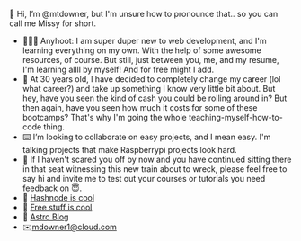 👋 Hi, I’m @mtdowner, but I'm unsure how to pronounce that.. so you can call me Missy for short. 
- 👩🏻‍💻 Anyhoot: I am super duper new to web development, and I'm learning everything on my own. With the help of some awesome resources, of course. But still, just between you, me, and my resume, I'm learning allll by myself! And for free might I add.
- 💽 At 30 years old, I have decided to completely change my career (lol what career?) and take up something I know very little bit about. But hey, have you seen the kind of cash you could be rolling around in? But then again, have you seen how much it costs for some of these bootcamps? That's why I'm going the whole teaching-myself-how-to-code thing.
- ⌨️ I’m looking to collaborate on easy projects, and I mean easy. I'm talking projects that make Raspberrypi projects look hard.
- 🎒 If I haven't scared you off by now and you have continued sitting there in that seat witnessing this new train about to wreck, please feel free to say hi and invite me to test out your courses or tutorials you need feedback on 😇.
- 📝 [Hashnode is cool](https://www.messymissy.hashnode.dev)
- 📕 [Free stuff is cool](https://www.coda.com/freebeginners)
- 🚀 [Astro Blog](https://messyweb-c5d62z7ag-mtdowner.vercel.app)
- ✉️mdowner1@cloud.com
